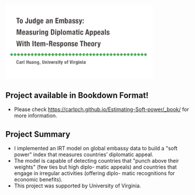 <img src="irt.png" width="80%"/>

## Project available in Bookdown Format!
* Please check https://carlpch.github.io/Estimating-Soft-power/_book/ for more information.

## Project Summary
* I implemented an IRT model on global embassy data to build a "soft power" index that measures countries’ diplomatic appeal.
* The model is capable of detecting countries that "punch above their weights" (few ties but high diplo- matic appeals) and countries that engage in irregular activities (offering diplo- matic recognitions for economic benefits).
* This project was supported by University of Virginia.
